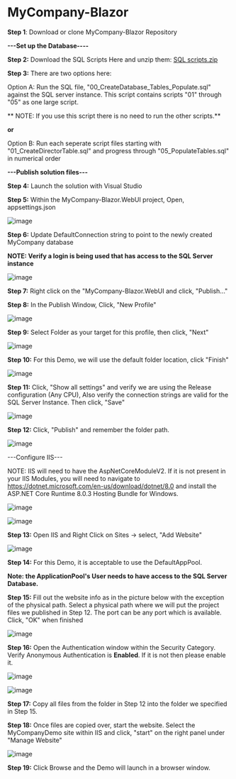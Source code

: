 # MyCompany-Blazor

**Step 1**: Download or clone MyCompany-Blazor Repository

**---Set up the Database----**

**Step 2:** Download the SQL Scripts Here and unzip them: [SQL scripts.zip](https://github.com/ITzNybble/MyCompany-Blazor/files/14630646/SQL.scripts.zip)

**Step 3:** There are two options here:

  Option A: Run the SQL file, "00_CreateDatabase_Tables_Populate.sql" against the SQL server instance. This script contains scripts "01" through "05" as one large script. 

** NOTE: If you use this script there is no need to run the other scripts.**
  
  **or**

  Option B: Run each seperate script files starting with "01_CreateDirectorTable.sql" and progress through "05_PopulateTables.sql" in numerical order

**---Publish solution files---**

**Step 4:** Launch the solution with Visual Studio

**Step 5:** Within the MyCompany-Blazor.WebUI project, Open, appsettings.json

![image](https://github.com/ITzNybble/MyCompany-Blazor/assets/14057570/be96046c-6976-49b1-a04a-0a8ec8d2cc79)

**Step 6:** Update DefaultConnection string to point to the newly created MyCompany database

**NOTE: Verify a login is being used that has access to the SQL Server instance**

![image](https://github.com/ITzNybble/MyCompany-Blazor/assets/14057570/0ccdd34f-fc29-4276-8b88-5a0331d89a6c)

**Step 7:** Right click on the "MyCompany-Blazor.WebUI and click, "Publish..."

**Step 8:** In the Publish Window, Click, "New Profile"

![image](https://github.com/ITzNybble/MyCompany-Blazor/assets/14057570/4798c500-35b5-4b59-b61a-24370a09eec5)

**Step 9:** Select Folder as your target for this profile, then click, "Next"

![image](https://github.com/ITzNybble/MyCompany-Blazor/assets/14057570/256319ff-d49e-431e-b276-7936e0fc739a)

**Step 10:** For this Demo, we will use the default folder location, click "Finish"

![image](https://github.com/ITzNybble/MyCompany-Blazor/assets/14057570/458d7580-bc2e-4e57-a5ea-b3693d65076a)

**Step 11:** Click, "Show all settings" and verify we are using the Release configuration (Any CPU), Also verify the connection strings are valid for the SQL Server Instance. Then click, "Save"

![image](https://github.com/ITzNybble/MyCompany-Blazor/assets/14057570/8cfbc10c-acd3-4f55-a38e-92fcfa95ba05)

**Step 12:** Click, "Publish" and remember the folder path.

![image](https://github.com/ITzNybble/MyCompany-Blazor/assets/14057570/4adcda2e-b880-46b6-88dc-dffc800ab17c)


---Configure IIS---

NOTE: IIS will need to have the AspNetCoreModuleV2. If it is not present in your IIS Modules, you will need to navigate to https://dotnet.microsoft.com/en-us/download/dotnet/8.0 and install the ASP.NET Core Runtime 8.0.3 Hosting Bundle for Windows.

![image](https://github.com/ITzNybble/MyCompany-Blazor/assets/14057570/4931bb02-ccf5-494a-b3bf-548ca43a53d2)


![image](https://github.com/ITzNybble/MyCompany-Blazor/assets/14057570/a5ca7761-5ca1-44fc-a97b-3379da57a95e)

**Step 13:** Open IIS and Right Click on Sites -> select, "Add Website"

![image](https://github.com/ITzNybble/MyCompany-Blazor/assets/14057570/80013a56-6bb7-4b28-8a09-8cd5e2d97226)

**Step 14:** For this Demo, it is acceptable to use the DefaultAppPool.

**Note: the ApplicationPool's User needs to have access to the SQL Server Database.**

**Step 15:** Fill out the website info as in the picture below with the exception of the physical path. Select a physical path where we will put the project files we published in Step 12. The port can be any port which is available. Click, "OK" when finished

![image](https://github.com/ITzNybble/MyCompany-Blazor/assets/14057570/2d50db92-8bca-4a8f-81e6-437a5a868e23)

**Step 16:** Open the Authentication window within the Security Category. Verify Anonymous Authentication is **Enabled**. If it is not then please enable it.

![image](https://github.com/ITzNybble/MyCompany-Blazor/assets/14057570/bea791f8-f9ec-4bb3-bbc1-cc89ca41a3a6)

![image](https://github.com/ITzNybble/MyCompany-Blazor/assets/14057570/bf7050cc-a354-4900-866a-34751438a56c)

**Step 17:** Copy all files from the folder in Step 12 into the folder we specified in Step 15.

**Step 18:** Once files are copied over, start the website. Select the MyCompanyDemo site within IIS and click, "start" on the right panel under "Manage Website"

![image](https://github.com/ITzNybble/MyCompany-Blazor/assets/14057570/32b9e8f5-be77-4685-bc7c-602f18493cd1)

**Step 19:** Click Browse and the Demo will launch in a browser window.







